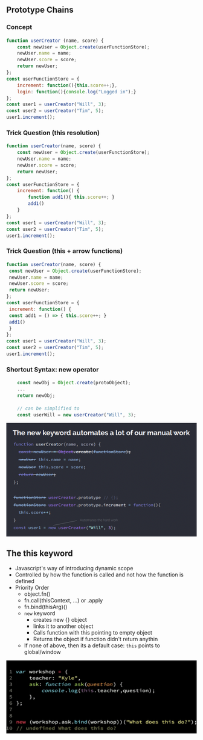 ## Prototype Chains
### Concept
```js
function userCreator (name, score) {
    const newUser = Object.create(userFunctionStore);
    newUser.name = name;
    newUser.score = score;
    return newUser;
};
const userFunctionStore = {
    increment: function(){this.score++;},
    login: function(){console.log("Logged in");}
};
const user1 = userCreator("Will", 3);
const user2 = userCreator("Tim", 5);
user1.increment();
```
### Trick Question (this resolution)
```js
function userCreator(name, score) {
    const newUser = Object.create(userFunctionStore);
    newUser.name = name;
    newUser.score = score;
    return newUser;
};
const userFunctionStore = {
    increment: function() {
        function add1(){ this.score++; }
        add1()
    }
};
const user1 = userCreator("Will", 3);
const user2 = userCreator("Tim", 5);
user1.increment(); 
```

### Trick Question (this + arrow functions)
```js
function userCreator(name, score) {
 const newUser = Object.create(userFunctionStore);
 newUser.name = name;
 newUser.score = score;
 return newUser;
};
const userFunctionStore = {
 increment: function() {
 const add1 = () => { this.score++; }
 add1()
 }
};
const user1 = userCreator("Will", 3);
const user2 = userCreator("Tim", 5);
user1.increment();
```

### Shortcut Syntax: new operator
```js
    const newObj = Object.create(protoObject);
    ...
    return newObj;

    // can be simplified to
    const userWill = new userCreator("Will", 3);
```
![alt text](image.png)


## The this keyword
* Javascript's way of introducing dynamic scope 
* Controlled by how the function is called and not how the function is defined
* Priority Order
    * object.fn() 
    * fn.call(thisContext, ...) or .apply
    * fn.bind(thisArg)()
    * `new` keyword
        * creates new {} object
        * links it to another object
        * Calls function with this pointing to empty object 
        * Returns the object if function didn't return anythin
    * If none of above, then its a default case: `this` points to global/window

![alt text](image-1.png)